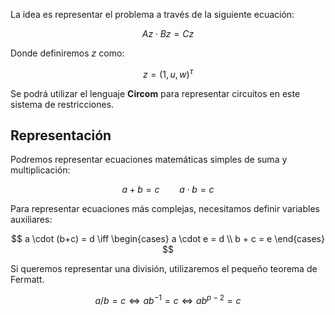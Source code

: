 La idea es representar el problema a través de la siguiente ecuación:

$$
Az\cdot Bz = Cz 
$$

Donde definiremos $z$ como:

$$
z = (1,u,w)^\tau
$$

Se podrá utilizar el lenguaje **Circom** para representar circuitos en este sistema de restricciones.

## Representación

Podremos representar ecuaciones matemáticas simples de suma y multiplicación:

$$
a + b = c \qquad a \cdot b = c
$$

Para representar ecuaciones más complejas, necesitamos definir variables auxiliares:

$$
a \cdot (b+c) = d \iff
\begin{cases}
a \cdot e = d \\
b + c = e
\end{cases}
$$

Si queremos representar una división, utilizaremos el pequeño teorema de Fermatt.

$$
a/b = c \iff ab^{-1} = c \iff ab^{p-2} = c
$$
